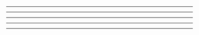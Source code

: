 


----------------------------------------------------------------------------



----------------------------------------------------------------------------------------------------------------



-------------------------------------------------------------------



-------------------------------------------




-------------------------------------------------------------------------------






